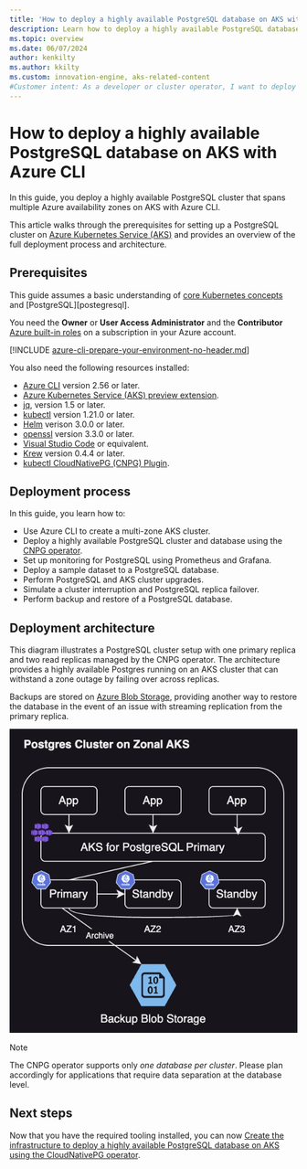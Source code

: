 ```yaml
---
title: 'How to deploy a highly available PostgreSQL database on AKS with Azure CLI'
description: Learn how to deploy a highly available PostgreSQL database on AKS using the CloudNativePG operator.
ms.topic: overview
ms.date: 06/07/2024
author: kenkilty
ms.author: kkilty
ms.custom: innovation-engine, aks-related-content
#Customer intent: As a developer or cluster operator, I want to deploy a highly available PostgreSQL database on AKS so I can see how to run a stateful database workload using the managed Kubernetes service in Azure.
---
```

# How to deploy a highly available PostgreSQL database on AKS with Azure CLI

In this guide, you deploy a highly available PostgreSQL cluster that spans multiple Azure availability zones on AKS with Azure CLI.

This article walks through the prerequisites for setting up a PostgreSQL cluster on [Azure Kubernetes Service (AKS)][what-is-aks] and provides an overview of the full deployment process and architecture.

## Prerequisites

This guide assumes a basic understanding of [core Kubernetes concepts][core-kubernetes-concepts] and [PostgreSQL][postegresql].

You need the **Owner** or **User Access Administrator** and the **Contributor** [Azure built-in roles][azure-roles] on a subscription in your Azure account.

[!INCLUDE [azure-cli-prepare-your-environment-no-header.md](~/reusable-content/azure-cli/azure-cli-prepare-your-environment-no-header.md)]

You also need the following resources installed:

- [Azure CLI](/cli/azure/install-azure-cli) version 2.56 or later.
- [Azure Kubernetes Service (AKS) preview extension][aks-preview].
- [jq][jq], version 1.5 or later.
- [kubectl][install-kubectl] version 1.21.0 or later.
- [Helm][install-helm] verison 3.0.0 or later.
- [openssl][install-openssl] version 3.3.0 or later.
- [Visual Studio Code][install-vscode] or equivalent.
- [Krew][install-krew] version 0.4.4 or later.
- [kubectl CloudNativePG (CNPG) Plugin][cnpg-plugin].

## Deployment process

In this guide, you learn how to:

- Use Azure CLI to create a multi-zone AKS cluster.
- Deploy a highly available PostgreSQL cluster and database using the [CNPG operator][cnpg-plugin].
- Set up monitoring for PostgreSQL using Prometheus and Grafana.
- Deploy a sample dataset to a PostgreSQL database.
- Perform PostgreSQL and AKS cluster upgrades.
- Simulate a cluster interruption and PostgreSQL replica failover.
- Perform backup and restore of a PostgreSQL database.

## Deployment architecture

This diagram illustrates a PostgreSQL cluster setup with one primary replica and two read replicas managed by the CNPG operator. The architecture provides a highly available Postgres running on an AKS cluster that can withstand a zone outage by failing over across replicas.

Backups are stored on [Azure Blob Storage](/azure/storage/blobs/), providing another way to restore the database in the event of an issue with streaming replication from the primary replica.

![AKS CNPG Architecture](./media/postgresql-ha-overview/aks-cnpg-arch.png)

> [!NOTE]
> The CNPG operator supports only *one database per cluster*. Please plan accordingly for applications that require data separation at the database level.



## Next steps

Now that you have the required tooling installed, you can now [Create the infrastructure to deploy a highly available PostgreSQL database on AKS using the CloudNativePG operator][create-infrastructure].

<!-- LINKS -->
[what-is-aks]: ./what-is-aks.md
[postgresql]: https://www.postgresql.org/
[core-kubernetes-concepts]: ./concepts-clusters-workloads.md
[azure-roles]: ../role-based-access-control/built-in-roles.md
[aks-preview]: ./draft.md#install-the-aks-preview-azure-cli-extension
[jq]: https://jqlang.github.io/jq/
[install-kubectl]: https://kubernetes.io/docs/tasks/tools/install-kubectl/
[install-helm]: https://helm.sh/docs/intro/install/
[install-openssl]: https://www.openssl.org/
[install-vscode]: https://code.visualstudio.com/Download
[install-krew]: https://krew.sigs.k8s.io/
[cnpg-plugin]: https://cloudnative-pg.io/documentation/current/kubectl-plugin/#using-krew
[create-infrastructure]: ./create-postgresql-ha.md